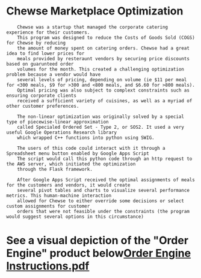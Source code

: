 # Chewse Marketplace Optimization

        Chewse was a startup that managed the corporate catering experience for their customers.
        This program was designed to reduce the Costs of Goods Sold (COGS) for Chewse by reducing
        the amount of money spent on catering orders. Chewse had a great idea to find lower prices for 
        meals provided by resteraunt vendors by securing price discounts based on guarunteed order
        volumes for the month. This created a challenging optimization problem because a vendor would have
        several levels of pricing, depending on volume (ie $11 per meal for <300 meals, $9 for >300 and <800 meals, and $6.60 for >800 meals).
        Optimal pricing was also subject to complext constraints such as ensuring corporate clients
        received a sufficient variety of cuisines, as well as a myriad of other customer preferences.

        The non-linear optimization was originally solved by a special type of piecewise-linear approximation
        called Specialed Ordered Set - Type 2, or SOS2. It used a very useful Google Operations Research library
        which wrapped C++ functions into python using SWIG.

        The users of this code could interact with it through a Spreadsheet menu button enabled by Google Apps Script
        The script would call this python code through an http request to the AWS server, which initiated the optimization
        through the Flask framework.

        After Google Apps Script received the optimal assignments of meals for the customers and vendors, it would create 
        several pivot tables and charts to visualize several performance metrics. This human-machine interaction
        allowed for Chewse to either override some decisions or select custom assignments for customer
        orders that were not feasible under the constraints (the program would suggest several options in this circumstance)

# See a visual depiction of the "Order Engine" product below[Order Engine Instructions.pdf](https://github.com/nicholaslwright/marketplaceOptimization/files/7290533/Order.Engine.Instructions.pdf)
